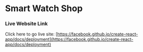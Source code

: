 # Smart Watch Shop

### Live Website Link

Click here to go live site: [https://facebook.github.io/create-react-app/docs/deployment](https://facebook.github.io/create-react-app/docs/deployment)


